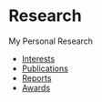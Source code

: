 ﻿# Research

My Personal Research


- [Interests](./Interests/index.md)
- [Publications](./Publications/index.md)
- [Reports](./Reports/index.md)
- [Awards](./Awards/index.md)



